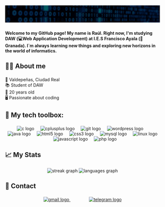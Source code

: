 ![Design and Development](https://github.com/raulgodii/raulgodii/blob/main/img/name.gif)


###

<p align="left"><b>Welcome to my GitHub page! My name is Raúl. Right now, I'm studying DAW (💻Web Application Development) at I.E.S Francisco Ayala (📍Granada). I`m always learning new things and exploring new horizons in the world of informatics.</b></p>

###

<h2 align="left">🙋🏻 About me</h2>

###

<p align="left">📍  Valdepeñas, Ciudad Real<br>📚  Student of DAW<br>🪪  20 years old<br>🖥️  Passionate about coding</p>

###

<h2 align="left">🔧 My tech toolbox:</h2>

###

<div align="center">
  <img src="https://cdn.jsdelivr.net/gh/devicons/devicon/icons/c/c-plain.svg" height="40" alt="c logo"  />
  <img width="12" />
  <img src="https://cdn.jsdelivr.net/gh/devicons/devicon/icons/cplusplus/cplusplus-plain.svg" height="40" alt="cplusplus logo"  />
  <img width="12" />
  <img src="https://cdn.jsdelivr.net/gh/devicons/devicon/icons/git/git-plain.svg" height="40" alt="git logo"  />
  <img width="12" />
  <img src="https://cdn.jsdelivr.net/gh/devicons/devicon/icons/wordpress/wordpress-plain.svg" height="40" alt="wordpress logo"  />
  <img width="12" />
  <img src="https://cdn.jsdelivr.net/gh/devicons/devicon/icons/java/java-original.svg" height="40" alt="java logo"  />
  <img width="12" />
  <img src="https://cdn.jsdelivr.net/gh/devicons/devicon/icons/html5/html5-plain.svg" height="40" alt="html5 logo"  />
  <img width="12" />
  <img src="https://cdn.jsdelivr.net/gh/devicons/devicon/icons/css3/css3-plain.svg" height="40" alt="css3 logo"  />
  <img width="12" />
  <img src="https://cdn.jsdelivr.net/gh/devicons/devicon/icons/mysql/mysql-plain.svg" height="40" alt="mysql logo"  />
  <img width="12" />
  <img src="https://cdn.jsdelivr.net/gh/devicons/devicon/icons/linux/linux-original.svg" height="40" alt="linux logo"  />
  <img width="12" />
  <img src="https://cdn.jsdelivr.net/gh/devicons/devicon/icons/javascript/javascript-plain.svg" height="40" alt="javascript logo"  />
  <img width="12" />
  <img src="https://cdn.jsdelivr.net/gh/devicons/devicon/icons/php/php-original.svg" height="40" alt="php logo"  />
</div>

###

<h2 align="left">📈 My Stats</h2>

###

<div align="center">
  <img src="https://streak-stats.demolab.com?user=raulgodii&locale=en&mode=daily&theme=city_lights&hide_border=false&border_radius=5&order=3" height="150" alt="streak graph"  />
  <img src="https://github-readme-stats.vercel.app/api/top-langs?username=raulgodii&locale=en&hide_title=false&layout=compact&card_width=320&langs_count=6&theme=city_lights&hide_border=true&order=2" height="150" alt="languages graph"  />
</div>

###

<h2 align="left">📨 Contact</h2>

###

<div align="center">
  <a href="raulgodii13@gmail.com" style="margin: 30px" target="_blank">
    <img src="https://raw.githubusercontent.com/maurodesouza/profile-readme-generator/master/src/assets/icons/social/gmail/default.svg" width="10%" alt="gmail logo"/>
  </a>
  <a href="https://t.me/raulgodii" style="margin: 30px" target="_blank">
    <img src="https://raw.githubusercontent.com/maurodesouza/profile-readme-generator/master/src/assets/icons/social/telegram/default.svg" width="10%" alt="telegram logo"/>
  </a>
</div>

###